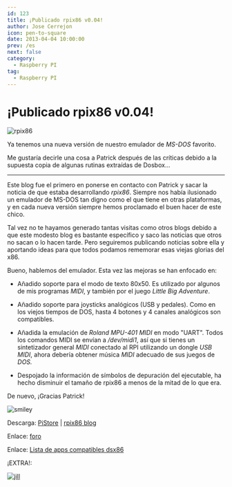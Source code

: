 ```yaml
---
id: 123
title: ¡Publicado rpix86 v0.04!
author: Jose Cerrejon
icon: pen-to-square
date: 2013-04-04 10:00:00
prev: /es
next: false
category:
  - Raspberry PI
tag:
  - Raspberry PI
---
```


# ¡Publicado rpix86 v0.04!

![rpix86](/images/rpix86_01.jpg)

Ya tenemos una nueva versión de nuestro emulador de *MS-DOS* favorito.

Me gustaría decirle una cosa a Patrick después de las críticas debido a la supuesta copia de algunas rutinas extraídas de Dosbox...

- - -
Este blog fue el primero en ponerse en contacto con Patrick y sacar la noticia de que estaba desarrollando *rpix86*. Siempre nos había ilusionado un emulador de MS-DOS tan digno como el que tiene en otras plataformas, y en cada nueva versión siempre hemos proclamado el buen hacer de este chico. 

Tal vez no te hayamos generado tantas visitas como otros blogs debido a que este modesto blog es bastante específico y saco las noticias que otros no sacan o lo hacen tarde. Pero seguiremos publicando noticias sobre ella y aportando ideas para que todos podamos rememorar esas viejas glorias del x86.

Bueno, hablemos del emulador. Esta vez las mejoras se han enfocado en:

* Añadido soporte para el modo de texto 80x50. Es utilizado por algunos de mis programas *MIDI*, y también por el juego *Little Big Adventure*.

* Añadido soporte para joysticks analógicos (USB y pedales). Como en los viejos tiempos de DOS, hasta 4 botones y 4 canales analógicos son compatibles.

* Añadida la emulación de *Roland MPU-401 MIDI* en modo "UART". Todos los comandos MIDI se envían a */dev/midi1*, así que si tienes un sintetizador general *MIDI* conectado al RPI utilizando un dongle *USB MIDI*, ahora debería obtener música *MIDI* adecuado de sus juegos de *DOS.*

* Despojado la información de símbolos de depuración del ejecutable, ha hecho disminuir el tamaño de rpix86 a menos de la mitad de lo que era.

De nuevo, ¡Gracias Patrick! 

![smiley](/css/sm/smiling.png)

Descarga: [PiStore](http://store.raspberrypi.com/projects/rpix86) | [rpix86 blog](http://rpix86.patrickaalto.com/rdown.html)

Enlace: [foro](http://www.raspberrypi.org/phpBB3/viewtopic.php?f=78&t=32934)

Enlace: [Lista de apps compatibles dsx86](http://dsx86compatibility.pbworks.com/w/page/26738915/Compatibility%20List)

¡EXTRA!:

<a href="/res/jill-of-the-jungle-the-complete-trilogy.zip">![jill](/images/jill_trilogy.jpg "Descarga y juega Jill Of The Jungle Trilogy!")</a>